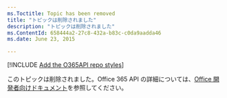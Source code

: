 ```yaml
---
ms.Toctitle: Topic has been removed
title: "トピックは削除されました"
description: "トピックは削除されました"
ms.ContentId: 658444a2-27c8-432a-b83c-c0da9aadda46
ms.date: June 23, 2015

---
```

[!INCLUDE [Add the O365API repo styles](../includes/controls/addo365apistyles.xml)]

このトピックは削除されました。Office 365 API の詳細については、[Office 開発者向けドキュメント](https://msdn.microsoft.com/en-us/office/)を参照してください。

